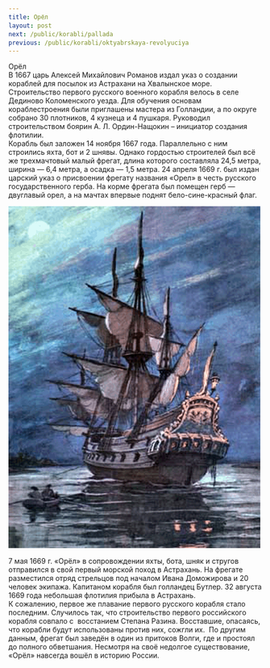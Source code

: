 ```yaml
---
title: Орёл
layout: post
next: /public/korabli/pallada
previous: /public/korabli/oktyabrskaya-revolyuciya
---
```


Орёл  
В 1667 царь Алексей Михайлович Романов издал указ о создании кораблей для посылок из Астрахани на Хвалынское море. Строительство первого русского военного корабля велось в селе Дединово Коломенского уезда. Для обучения основам кораблестроения были приглашены мастера из Голландии, а по округе собрано 30 плотников, 4 кузнеца и 4 пушкаря. Руководил строительством боярин А. Л. Ордин-Нащокин – инициатор создания флотилии.  
Корабль был заложен 14 ноября 1667 года. Параллельно с ним строились яхта, бот и 2 шнявы. Однако гордостью строителей был всё же трехмачтовый малый фрегат, длина которого составляла 24,5 метра, ширина — 6,4 метра, а осадка — 1,5 метра. 24 апреля 1669 г. был издан царский указ о присвоении фрегату названия «Орел» в честь русского государственного герба. На корме фрегата был помещен герб — двуглавый орел, а на мачтах впервые поднят бело-сине-красный флаг.  
  

![](/assets/img/Orel.gif)  

  
7 мая 1669 г. «Орёл» в сопровождении яхты, бота, шняк и стругов отправился в свой первый морской поход в Астрахань. На фрегате разместился отряд стрельцов под началом Ивана Доможирова и 20 человек экипажа. Капитаном корабля был голландец Бутлер. 32 августа 1669 года небольшая флотилия прибыла в Астрахань.  
К сожалению, первое же плавание первого русского корабля стало последним. Случилось так, что строительство первого российского корабля совпало с  восстанием Степана Разина. Восставшие, опасаясь, что корабли будут использованы против них, сожгли их.  По другим данным, фрегат был заведён в один из притоков Волги, где и простоял до полного обветшания. Несмотря на своё недолгое существование, «Орёл» навсегда вошёл в историю России.  
 